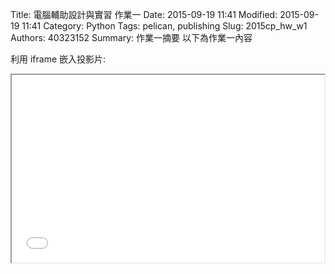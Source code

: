 Title: 電腦輔助設計與實習 作業一
Date: 2015-09-19 11:41
Modified: 2015-09-19 11:41
Category: Python
Tags: pelican, publishing
Slug: 2015cp_hw_w1
Authors: 40323152
Summary: 作業一摘要
以下為作業一內容

利用 iframe 嵌入投影片:

<iframe src="40323152_cp_w1_p.html" width="500" height="300"></iframe>



